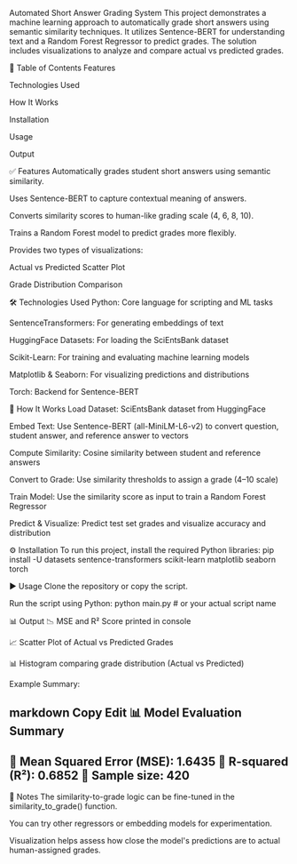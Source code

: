  Automated Short Answer Grading System
This project demonstrates a machine learning approach to automatically grade short answers using semantic similarity techniques. It utilizes Sentence-BERT for understanding text and a Random Forest Regressor to predict grades. The solution includes visualizations to analyze and compare actual vs predicted grades.

📑 Table of Contents
Features

Technologies Used

How It Works

Installation

Usage

Output

✅ Features
Automatically grades student short answers using semantic similarity.

Uses Sentence-BERT to capture contextual meaning of answers.

Converts similarity scores to human-like grading scale (4, 6, 8, 10).

Trains a Random Forest model to predict grades more flexibly.

Provides two types of visualizations:

Actual vs Predicted Scatter Plot

Grade Distribution Comparison

🛠 Technologies Used
Python: Core language for scripting and ML tasks

SentenceTransformers: For generating embeddings of text

HuggingFace Datasets: For loading the SciEntsBank dataset

Scikit-Learn: For training and evaluating machine learning models

Matplotlib & Seaborn: For visualizing predictions and distributions

Torch: Backend for Sentence-BERT

🧠 How It Works
Load Dataset: SciEntsBank dataset from HuggingFace

Embed Text: Use Sentence-BERT (all-MiniLM-L6-v2) to convert question, student answer, and reference answer to vectors

Compute Similarity: Cosine similarity between student and reference answers

Convert to Grade: Use similarity thresholds to assign a grade (4–10 scale)

Train Model: Use the similarity score as input to train a Random Forest Regressor

Predict & Visualize: Predict test set grades and visualize accuracy and distribution

⚙️ Installation
To run this project, install the required Python libraries:
pip install -U datasets sentence-transformers scikit-learn matplotlib seaborn torch

▶️ Usage
Clone the repository or copy the script.

Run the script using Python:
python main.py  # or your actual script name

📊 Output
📉 MSE and R² Score printed in console

📈 Scatter Plot of Actual vs Predicted Grades

📊 Histogram comparing grade distribution (Actual vs Predicted)

Example Summary:

markdown
Copy
Edit
📊 Model Evaluation Summary
----------------------------------------
🔹 Mean Squared Error (MSE): 1.6435
🔹 R-squared (R²): 0.6852
🔹 Sample size: 420
----------------------------------------
📌 Notes
The similarity-to-grade logic can be fine-tuned in the similarity_to_grade() function.

You can try other regressors or embedding models for experimentation.

Visualization helps assess how close the model's predictions are to actual human-assigned grades.

